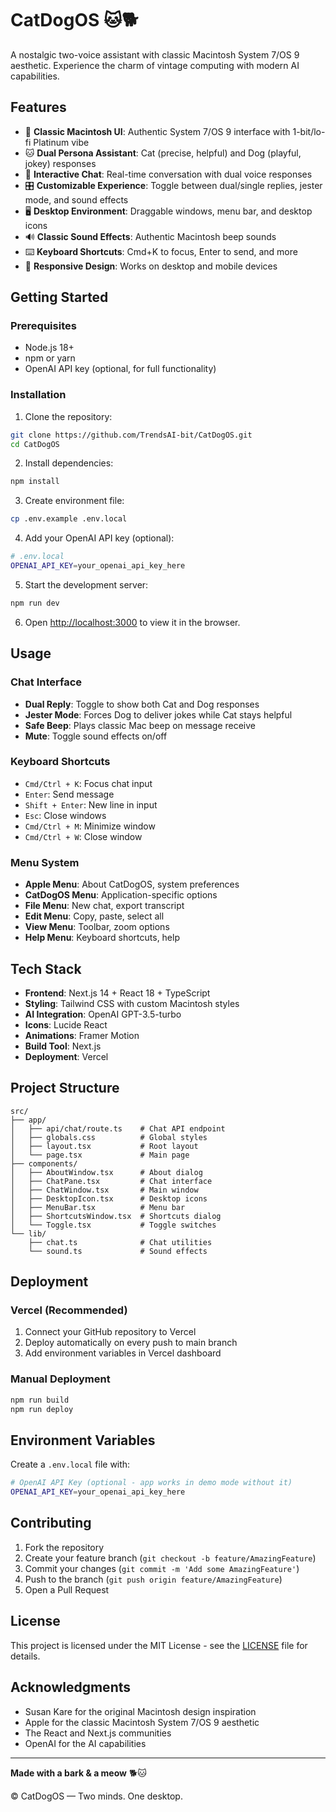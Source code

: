 # CatDogOS 🐱🐕

A nostalgic two-voice assistant with classic Macintosh System 7/OS 9 aesthetic. Experience the charm of vintage computing with modern AI capabilities.

## Features

- 🎨 **Classic Macintosh UI**: Authentic System 7/OS 9 interface with 1-bit/lo-fi Platinum vibe
- 🐱 **Dual Persona Assistant**: Cat (precise, helpful) and Dog (playful, jokey) responses
- 💬 **Interactive Chat**: Real-time conversation with dual voice responses
- 🎛️ **Customizable Experience**: Toggle between dual/single replies, jester mode, and sound effects
- 🖥️ **Desktop Environment**: Draggable windows, menu bar, and desktop icons
- 🔊 **Classic Sound Effects**: Authentic Macintosh beep sounds
- ⌨️ **Keyboard Shortcuts**: Cmd+K to focus, Enter to send, and more
- 📱 **Responsive Design**: Works on desktop and mobile devices

## Getting Started

### Prerequisites

- Node.js 18+ 
- npm or yarn
- OpenAI API key (optional, for full functionality)

### Installation

1. Clone the repository:
```bash
git clone https://github.com/TrendsAI-bit/CatDogOS.git
cd CatDogOS
```

2. Install dependencies:
```bash
npm install
```

3. Create environment file:
```bash
cp .env.example .env.local
```

4. Add your OpenAI API key (optional):
```bash
# .env.local
OPENAI_API_KEY=your_openai_api_key_here
```

5. Start the development server:
```bash
npm run dev
```

6. Open [http://localhost:3000](http://localhost:3000) to view it in the browser.

## Usage

### Chat Interface

- **Dual Reply**: Toggle to show both Cat and Dog responses
- **Jester Mode**: Forces Dog to deliver jokes while Cat stays helpful
- **Safe Beep**: Plays classic Mac beep on message receive
- **Mute**: Toggle sound effects on/off

### Keyboard Shortcuts

- `Cmd/Ctrl + K`: Focus chat input
- `Enter`: Send message
- `Shift + Enter`: New line in input
- `Esc`: Close windows
- `Cmd/Ctrl + M`: Minimize window
- `Cmd/Ctrl + W`: Close window

### Menu System

- **Apple Menu**: About CatDogOS, system preferences
- **CatDogOS Menu**: Application-specific options
- **File Menu**: New chat, export transcript
- **Edit Menu**: Copy, paste, select all
- **View Menu**: Toolbar, zoom options
- **Help Menu**: Keyboard shortcuts, help

## Tech Stack

- **Frontend**: Next.js 14 + React 18 + TypeScript
- **Styling**: Tailwind CSS with custom Macintosh styles
- **AI Integration**: OpenAI GPT-3.5-turbo
- **Icons**: Lucide React
- **Animations**: Framer Motion
- **Build Tool**: Next.js
- **Deployment**: Vercel

## Project Structure

```
src/
├── app/
│   ├── api/chat/route.ts    # Chat API endpoint
│   ├── globals.css          # Global styles
│   ├── layout.tsx           # Root layout
│   └── page.tsx             # Main page
├── components/
│   ├── AboutWindow.tsx      # About dialog
│   ├── ChatPane.tsx         # Chat interface
│   ├── ChatWindow.tsx       # Main window
│   ├── DesktopIcon.tsx      # Desktop icons
│   ├── MenuBar.tsx          # Menu bar
│   ├── ShortcutsWindow.tsx  # Shortcuts dialog
│   └── Toggle.tsx           # Toggle switches
└── lib/
    ├── chat.ts              # Chat utilities
    └── sound.ts             # Sound effects
```

## Deployment

### Vercel (Recommended)

1. Connect your GitHub repository to Vercel
2. Deploy automatically on every push to main branch
3. Add environment variables in Vercel dashboard

### Manual Deployment

```bash
npm run build
npm run deploy
```

## Environment Variables

Create a `.env.local` file with:

```bash
# OpenAI API Key (optional - app works in demo mode without it)
OPENAI_API_KEY=your_openai_api_key_here
```

## Contributing

1. Fork the repository
2. Create your feature branch (`git checkout -b feature/AmazingFeature`)
3. Commit your changes (`git commit -m 'Add some AmazingFeature'`)
4. Push to the branch (`git push origin feature/AmazingFeature`)
5. Open a Pull Request

## License

This project is licensed under the MIT License - see the [LICENSE](LICENSE) file for details.

## Acknowledgments

- Susan Kare for the original Macintosh design inspiration
- Apple for the classic Macintosh System 7/OS 9 aesthetic
- The React and Next.js communities
- OpenAI for the AI capabilities

---

**Made with a bark & a meow** 🐕🐱

© CatDogOS — Two minds. One desktop.
